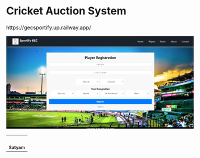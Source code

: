 <h1>Cricket Auction System</h1>
https://gecsportify.up.railway.app/

![Home Page](./images/home.png)


<table>
  <tbody><tr>
    <td align="center"><a href="https://github.com/SatyamKharote"><img src="https://github.com/SatyamKharote.png" width="100px;" alt="" style="max-width: 100%;"><br><sub><b>Satyam</b></sub></a></td>
  </tr>
</tbody></table>
